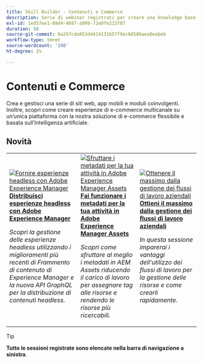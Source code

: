 ```yaml
---
title: Skill Builder - Contenuti e Commerce
description: Serie di webinar registrati per creare una knowledge base e massimizzare l'investimento in soluzioni Adobe Content e Commerce
exl-id: 1ed57ee1-89d4-4697-a999-72e0fe215f87
duration: 58
source-git-commit: 9a297cda953d4414131657f9ac84580aea0eabeb
workflow-type: tm+mt
source-wordcount: '198'
ht-degree: 2%

---
```


# Contenuti e Commerce

Crea e gestisci una serie di siti web, app mobili e moduli coinvolgenti. Inoltre, scopri come creare esperienze di e-commerce multicanale su un’unica piattaforma con la nostra soluzione di e-commerce flessibile e basata sull’intelligenza artificiale.

## Novità

<table>
<tr>
  <td>
    <a href="https://experienceleague.adobe.com/docs/skill-builder-events/skill-builder/content-and-commerce/2022/headless.html?lang=it">
      <img alt="Fornire esperienze headless con Adobe Experience Manager" src="https://video.tv.adobe.com/v/343816?format=jpeg" />
    </a>
     <div>
      <a href="https://experienceleague.adobe.com/docs/skill-builder-events/skill-builder/content-and-commerce/2022/headless.html?lang=it">
        <strong>Distribuisci esperienze headless con Adobe Experience Manager</strong>
      </a>
    </div>
    <p>
    <em>Scopri la gestione delle esperienze headless utilizzando i miglioramenti più recenti di Frammento di contenuto di Experience Manager e la nuova API GraphQL per la distribuzione di contenuti headless.</em>
    <p>
  </td>
  <td>
    <a href="https://experienceleague.adobe.com/docs/skill-builder-events/skill-builder/content-and-commerce/2022/metadata.html?lang=it">
      <img alt="Sfruttare i metadati per la tua attività in Adobe Experience Manager Assets" src="https://video.tv.adobe.com/v/343815?format=jpeg" />
    </a>
     <div>
      <a href="https://experienceleague.adobe.com/docs/skill-builder-events/skill-builder/content-and-commerce/2022/metadata.html?lang=it">
        <strong>Fai funzionare i metadati per la tua attività in Adobe Experience Manager Assets</strong>
      </a>
    </div>
    <p>
    <em>Scopri come sfruttare al meglio i metadati in AEM Assets riducendo il carico di lavoro per assegnare tag alle risorse e rendendo le risorse più ricercabili.</em>
    <p>
  </td>  
  <td>
    <a href="https://experienceleague.adobe.com/docs/skill-builder-events/skill-builder/content-and-commerce/2022/workflow.html?lang=it">
      <img alt="Ottenere il massimo dalla gestione dei flussi di lavoro aziendali" src="https://video.tv.adobe.com/v/343817?format=jpeg" />
    </a>
     <div>
      <a href="https://experienceleague.adobe.com/docs/skill-builder-events/skill-builder/content-and-commerce/2022/workflow.html?lang=it">
        <strong>Ottieni il massimo dalla gestione dei flussi di lavoro aziendali</strong>
      </a>
    </div>
    <p>
    <em>In questa sessione imparerai i vantaggi dell'utilizzo dei flussi di lavoro per la gestione delle risorse e come crearli rapidamente.</em>
    <p>
  </td>
</tr>
</table>

>[!TIP]
>
>**Tutte le sessioni registrate sono elencate nella barra di navigazione a sinistra**.
